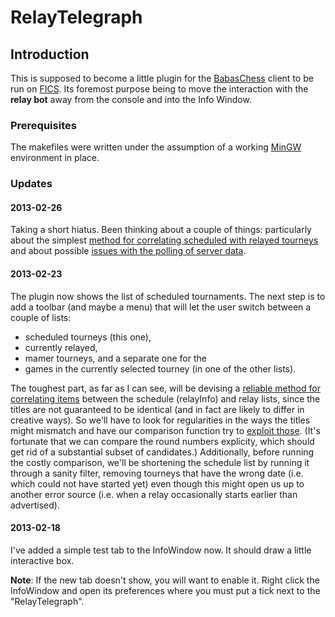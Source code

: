 # RelayTelegraph

## Introduction

This is supposed to become a little plugin for the [BabasChess](http://www.babaschess.net "BabasChess Home") client to be run on [FICS](http://www.freechess.org "The Free Internet Chess Server"). Its foremost purpose being to move the interaction with the **relay bot** away from the console and into the Info Window.

### Prerequisites

The makefiles were written under the assumption of a working [MinGW](http://www.mingw.org "Minimalist GNU for Windows") environment in place.

### Updates

#### 2013-02-26

Taking a short hiatus. Been thinking about a couple of things: particularly about the simplest [method for correlating scheduled with relayed tourneys](docs/fuzzycomp.md) and about possible [issues with the polling of server data](docs/minipoll.md).

#### 2013-02-23

The plugin now shows the list of scheduled tournaments. The next step is to add a toolbar (and maybe a menu) that will let the user switch between a couple of lists:

* scheduled tourneys (this one),
* currently relayed,
* mamer tourneys, and a separate one for the 
* games in the currently selected tourney (in one of the other lists).

The toughest part, as far as I can see, will be devising a [reliable method for correlating items](docs/fuzzycomp.md) between the schedule (relayInfo) and relay lists, since the titles are not guaranteed to be identical (and in fact are likely to differ in creative ways). So we'll have to look for regularities in the ways the titles might mismatch and have our comparison function try to [exploit those](docs/pseudocode/wim.py). (It's fortunate that we can compare the round numbers explicity, which should get rid of a substantial subset of candidates.) Additionally, before running the costly comparison, we'll be shortening the schedule list by running it through a sanity filter, removing tourneys that have the wrong date (i.e. which could not have started yet) even though this might open us up to another error source (i.e. when a relay occasionally starts earlier than advertised).

#### 2013-02-18

I've added a simple test tab to the InfoWindow now. It should draw a little interactive box.

**Note**: If the new tab doesn't show, you will want to enable it. Right click the InfoWindow and open its preferences where you must put a tick next to the "RelayTelegraph".
